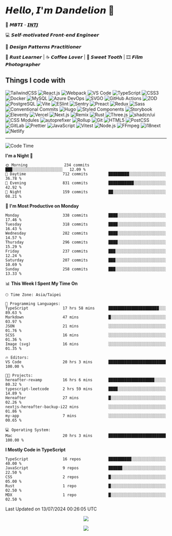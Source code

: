 # 𝙃𝙚𝙡𝙡𝙤, 𝙄'𝙢 𝘿𝙖𝙣𝙙𝙚𝙡𝙞𝙤𝙣 🌼

👀 𝙈𝘽𝙏𝙄 - [𝙄𝙉𝙏𝙅](https://www.16personalities.com/intj-personality)

💻 𝙎𝙚𝙡𝙛-𝙢𝙤𝙩𝙞𝙫𝙖𝙩𝙚𝙙 𝙁𝙧𝙤𝙣𝙩-𝙚𝙣𝙙 𝙀𝙣𝙜𝙞𝙣𝙚𝙚𝙧

🧩 𝘿𝙚𝙨𝙞𝙜𝙣 𝙋𝙖𝙩𝙩𝙚𝙧𝙣𝙨 𝙋𝙧𝙖𝙘𝙩𝙞𝙩𝙞𝙤𝙣𝙚𝙧

🦀 𝙍𝙪𝙨𝙩 𝙇𝙚𝙖𝙧𝙣𝙚𝙧 | ☕️ 𝘾𝙤𝙛𝙛𝙚𝙚 𝙇𝙤𝙫𝙚𝙧 | 🍰 𝙎𝙬𝙚𝙚𝙩 𝙏𝙤𝙤𝙩𝙝 | 🎞️ 𝙁𝙞𝙡𝙢 𝙋𝙝𝙤𝙩𝙤𝙜𝙧𝙖𝙥𝙝𝙚𝙧

## Things I code with

![TailwindCSS](https://img.shields.io/badge/-TailwindCSS-06b6d4?style=flat-square&logo=tailwind-css&logoColor=ffffff)
![React.js](https://img.shields.io/badge/-React.js-61dafb?style=flat-square&logo=react&logoColor=ffffff)
![Webpack](https://img.shields.io/badge/-Webpack-8dd6f9?style=flat-square&logo=webpack&logoColor=ffffff)
![VS Code](https://img.shields.io/badge/-VSCode-007acc?style=flat-square&logo=visual-studio-code)
![TypeScript](https://img.shields.io/badge/-TypeScript-007acc?style=flat-square&logo=typescript&logoColor=ffffff)
![CSS3](https://img.shields.io/badge/-CSS3-1572b6?style=flat-square&logo=css3)
![Docker](https://img.shields.io/badge/-Docker-2496ed?style=flat-square&logo=docker&logoColor=ffffff)
![MySQL](https://img.shields.io/badge/-MySQL-4479a1?style=flat-square&logo=mysql&logoColor=ffffff)
![Azure DevOps](https://img.shields.io/badge/-Azure_DevOps-0078d7?style=flat-square&logo=azuredevops&logoColor=ffffff)
![SVGO](https://img.shields.io/badge/-SVGO-3e7fc1?style=flat-square&logo=svgo&logoColor=ffffff)
![GitHub Actions](https://img.shields.io/badge/-GitHub_Actions-2088ff?style=flat-square&logo=githubactions&logoColor=ffffff)
![ZOD](https://img.shields.io/badge/-ZOD-3e67b1?style=flat-square&logo=zod&logoColor=ffffff)
![PostgreSQL](https://img.shields.io/badge/-PostgreSQL-4169e1?style=flat-square&logo=postgresql&logoColor=ffffff)
![Vite](https://img.shields.io/badge/-Vite-646cff?style=flat-square&logo=vite&logoColor=ffffff)
![ESlint](https://img.shields.io/badge/-ESLint-4b32c3?style=flat-square&logo=eslint)
![Sentry](https://img.shields.io/badge/-Sentry-362d59?style=flat-square&logo=sentry&logoColor=ffffff)
![Preact](https://img.shields.io/badge/-Preact-673ab8?style=flat-square&logo=preact)
![Redux](https://img.shields.io/badge/-Redux-764abc?style=flat-square&logo=redux)
![Sass](https://img.shields.io/badge/-Sass-cc6699?style=flat-square&logo=sass&logoColor=ffffff)
![Conventional Commits](https://img.shields.io/badge/-Conventional_Commits-fe5196?style=flat-square&logo=conventionalcommits&logoColor=ffffff)
![Hugo](https://img.shields.io/badge/-Hugo-ff4088?style=flat-square&logo=hugo&logoColor=ffffff)
![Styled Components](https://img.shields.io/badge/-styled--components-db7093?style=flat-square&logo=styledcomponents&logoColor=ffffff)
![Storybook](https://img.shields.io/badge/-Storybook-ff4785?style=flat-square&logo=storybook&logoColor=ffffff)
![Eleventy](https://img.shields.io/badge/-Eleventy-222222?style=flat-square&logo=eleventy&logoColor=ffffff)
![Vercel](https://img.shields.io/badge/-Vercel-000000?style=flat-square&logo=vercel&logoColor=ffffff)
![Next.js](https://img.shields.io/badge/-Next.js-000000?style=flat-square&logo=next.js&logoColor=ffffff)
![Remix](https://img.shields.io/badge/-Remix-000000?style=flat-square&logo=remix&logoColor=ffffff)
![Rust](https://img.shields.io/badge/-Rust-000000?style=flat-square&logo=rust)
![Three.js](https://img.shields.io/badge/-Three.js-000000?style=flat-square&logo=three.js&logoColor=ffffff)
![shadcn/ui](https://img.shields.io/badge/-shadcn/ui-000000?style=flat-square&logo=shadcn/ui&logoColor=ffffff)
![CSS Modules](https://img.shields.io/badge/-CSS_Modules-000000?style=flat-square&logo=cssmodules&logoColor=ffffff)
![autoprefixer](https://img.shields.io/badge/-autoprefixer-dd3735?style=flat-square&logo=autoprefixer&logoColor=ffffff)
![Rollup](https://img.shields.io/badge/-Rollup-ec4a3f?style=flat-square&logo=rollupdotjs&logoColor=ffffff)
![Git](https://img.shields.io/badge/-Git-f05032?style=flat-square&logo=git&logoColor=%23ffffff)
![HTML5](https://img.shields.io/badge/-HTML5-e34f26?style=flat-square&logo=html5&logoColor=ffffff)
![PostCSS](https://img.shields.io/badge/-PostCSS-dd3a0a?style=flat-square&logo=postcss&logoColor=ffffff)
![GitLab](https://img.shields.io/badge/-GitLab-fca121?style=flat-square&logo=gitlab)
![Prettier](https://img.shields.io/badge/-Prettier-f7b93e?style=flat-square&logo=prettier&logoColor=ffffff)
![JavaScript](https://img.shields.io/badge/-JavaScript-f7df1e?style=flat-square&logo=javascript&logoColor=000000)
![Vitest](https://img.shields.io/badge/-Vitest-6e9f18?style=flat-square&logo=vitest&logoColor=ffffff)
![Node.js](https://img.shields.io/badge/-Node.js-339933?style=flat-square&logo=node.js&logoColor=ffffff)
![FFmpeg](https://img.shields.io/badge/-FFmpeg-007808?style=flat-square&logo=ffmpeg&logoColor=ffffff)
![i18next](https://img.shields.io/badge/-i18next-26a69a?style=flat-square&logo=i18next&logoColor=ffffff)
![Netlify](https://img.shields.io/badge/-Netlify-00c7b7?style=flat-square&logo=netlify&logoColor=ffffff)

---

<!--START_SECTION:waka-->

![Code Time](http://img.shields.io/badge/Code%20Time-277%20hrs%2034%20mins-blue)

**I'm a Night 🦉**

```text
🌞 Morning                234 commits         ███░░░░░░░░░░░░░░░░░░░░░░   12.09 %
🌆 Daytime                712 commits         █████████░░░░░░░░░░░░░░░░   36.78 %
🌃 Evening                831 commits         ███████████░░░░░░░░░░░░░░   42.92 %
🌙 Night                  159 commits         ██░░░░░░░░░░░░░░░░░░░░░░░   08.21 %
```

📅 **I'm Most Productive on Monday**

```text
Monday                   338 commits         ████░░░░░░░░░░░░░░░░░░░░░   17.46 %
Tuesday                  318 commits         ████░░░░░░░░░░░░░░░░░░░░░   16.43 %
Wednesday                282 commits         ████░░░░░░░░░░░░░░░░░░░░░   14.57 %
Thursday                 296 commits         ████░░░░░░░░░░░░░░░░░░░░░   15.29 %
Friday                   237 commits         ███░░░░░░░░░░░░░░░░░░░░░░   12.24 %
Saturday                 207 commits         ███░░░░░░░░░░░░░░░░░░░░░░   10.69 %
Sunday                   258 commits         ███░░░░░░░░░░░░░░░░░░░░░░   13.33 %
```

📊 **This Week I Spent My Time On**

```text
🕑︎ Time Zone: Asia/Taipei

💬 Programming Languages:
TypeScript               17 hrs 58 mins      ██████████████████████░░░   89.63 %
Markdown                 47 mins             █░░░░░░░░░░░░░░░░░░░░░░░░   03.97 %
JSON                     21 mins             ░░░░░░░░░░░░░░░░░░░░░░░░░   01.76 %
SCSS                     16 mins             ░░░░░░░░░░░░░░░░░░░░░░░░░   01.36 %
Image (svg)              16 mins             ░░░░░░░░░░░░░░░░░░░░░░░░░   01.35 %

🔥 Editors:
VS Code                  20 hrs 3 mins       █████████████████████████   100.00 %

🐱‍💻 Projects:
hereafter-revamp         16 hrs 6 mins       ████████████████████░░░░░   80.32 %
typescript-leetcode      2 hrs 59 mins       ████░░░░░░░░░░░░░░░░░░░░░   14.89 %
Hereafter                27 mins             █░░░░░░░░░░░░░░░░░░░░░░░░   02.26 %
nextjs-hereafter-backup-i22 mins             ░░░░░░░░░░░░░░░░░░░░░░░░░   01.86 %
my-app                   7 mins              ░░░░░░░░░░░░░░░░░░░░░░░░░   00.65 %

💻 Operating System:
Mac                      20 hrs 3 mins       █████████████████████████   100.00 %
```

**I Mostly Code in TypeScript**

```text
TypeScript               16 repos            ██████████░░░░░░░░░░░░░░░   40.00 %
JavaScript               9 repos             ██████░░░░░░░░░░░░░░░░░░░   22.50 %
CSS                      2 repos             █░░░░░░░░░░░░░░░░░░░░░░░░   05.00 %
Rust                     1 repo              █░░░░░░░░░░░░░░░░░░░░░░░░   02.50 %
MDX                      1 repo              █░░░░░░░░░░░░░░░░░░░░░░░░   02.50 %
```

Last Updated on 13/07/2024 00:26:05 UTC

<!--END_SECTION:waka-->

<p align="center">
  <img src="https://spotify-github-profile.kittinanx.com/api/view?uid=316p7m2vvcxokdsievmqatijttte&cover_image=true&theme=novatorem&show_offline=true&background_color=121212&interchange=false&bar_color=53b14f&bar_color_cover=false">
</p>

<p align="center">
  <img src="https://spotify-recently-played-readme.vercel.app/api?user=316p7m2vvcxokdsievmqatijttte&count=5">
</p>
